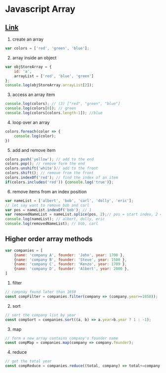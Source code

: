 # Javascript Array #
## [Link](https://cc1683.github.io/js-sandbox/javascript-array/)
1. create an array
```javascript
var colors = ['red', 'green', 'blue'];
```
2. array inside an object
```javascript
var objStoreArray = {
    id: 'a',
    arrayList = ['red', 'blue', 'green']
};
console.log(objStoreArray.arrayList[2]);
```
3. access an array item
```javascript
console.log(colors); // (3) ["red", "green", "blue"]
console.log(colors[0]); // green
console.log(colors[colors.length-1]); //blue
```
4. loop over an array
```javascript
colors.foreach(color => {
    console.log(color);
})
```
5. add and remove item
```javascript
colors.push('yellow'); // add to the end
colors.pop(); // remove form the end
colors.unshift('white')// add to the front
colors.shift(); // remove from the front
colors.indexOf('red'); // find the index of an item
if(colors.includes('red')) {console.log('true')};
```
6. remove items from an index position
```javascript
var nameList = ['albert', 'bob', 'carl', 'dolly', 'eric'];
// let say want to remove bob and carl
var pos = nameList.indexOf('bob'); // 1
var removedNameList = nameList.splice(pos, 2);// pos = start index, 2 = defines the number of items to be removed
console.log(nameList); // albert, dolly, eric
console.log(removedNameList); // bob, carl
```

## Higher order array methods ##
```javascript
var companies = [
    {name: 'company A', founder: 'John', year: 1700 },
    {name: 'company B', founder: 'Steve', year: 1500 },
    {name: 'company C', founder: 'Kenzo', year: 1709 },
    {name: 'company D', founder: 'Albert', year: 2000 },
]
```
1. filter
```javascript
// compnay found later than 1650
const compFilter = companies.filter(company => (company.year>=1650));
```

2. sort
```javascript
// sort the company list by year
const compSort = companies.sort((a, b) => a.year>b.year ? 1 : -1);
```

3. map
```javascript
// form a new array contains company's founder name
const compMap = companies.map(company => company.founder);
```

4. reduce
```javascript
// get the total year 
const compReduce = companies.reduce((total, company) => total+=company.year, 0);
```

